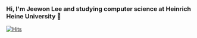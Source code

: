 ### Hi, I'm Jeewon Lee and studying computer science at Heinrich Heine University 👋

[![Hits](https://hits.seeyoufarm.com/api/count/incr/badge.svg?url=https%3A%2F%2Fgithub.com%2Fdrwldnjs521&count_bg=%2379C83D&title_bg=%23555555&icon=icq.svg&icon_color=%23FF8585&title=hits&edge_flat=false)](https://hits.seeyoufarm.com)

<!--
**drwldnjs521/drwldnjs521** is a ✨ _special_ ✨ repository because its `README.md` (this file) appears on your GitHub profile.

Here are some ideas to get you started:

- 🔭 I’m currently working on ...
- 🌱 I’m currently learning ...
- 👯 I’m looking to collaborate on ...
- 🤔 I’m looking for help with ...
- 💬 Ask me about ...
- 📫 How to reach me: ...
- 😄 Pronouns: ...
- ⚡ Fun fact: ...
-->
